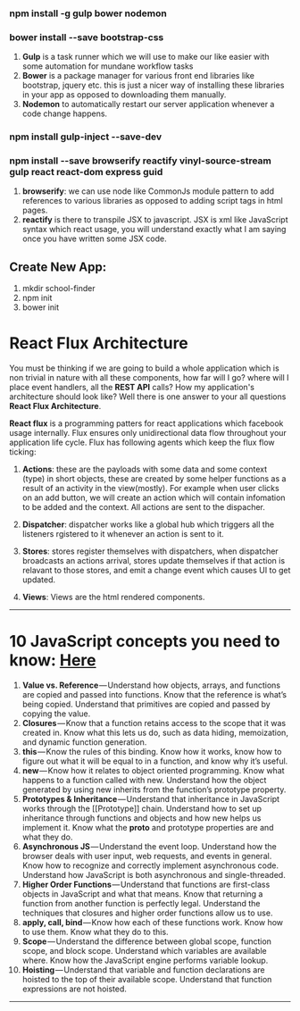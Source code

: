 
### npm install -g gulp bower nodemon
### bower install --save bootstrap-css
1. **Gulp** is a task runner which we will use to make our like easier with some
automation for mundane workflow tasks
2. **Bower** is a package manager for various front end libraries like bootstrap, jquery etc. this is just a nicer way of installing these libraries in your app as opposed to downloading them manually.
3. **Nodemon** to automatically restart our server application whenever a code change happens.

### npm install gulp-inject --save-dev
### npm install --save browserify reactify vinyl-source-stream gulp react react-dom express guid
1. **browserify**: we can use node like CommonJs module pattern to add references to various libraries as opposed to adding script tags in html pages.
2. **reactify** is there to transpile JSX to javascript. JSX is xml like JavaScript syntax which react usage, you will understand exactly what I am saying once you have written some JSX code.


## Create New App:
1. mkdir school-finder
2. npm init
3. bower init

# React Flux Architecture
You must be thinking if we are going to build a whole application which is non trivial in nature with all these components, how far will I go? where will I place event handlers, all the **REST API** calls? How my application's architecture should look like? Well there is one answer to your all questions **React Flux Architecture**.

**React flux** is a programming patters for react applications which facebook usage internally. Flux ensures only unidirectional data flow throughout your application life cycle. Flux has following agents which keep the flux flow ticking:

1. **Actions**: these are the payloads with some data and some context (type) in short objects, these are created by some helper functions as a result of an activity in the view(mostly). For example when user clicks on an add button, we will create an action which will contain infomation to be added and the context. All actions are sent to the dispacher.

2. **Dispatcher**: dispatcher works like a global hub which triggers all the listeners rgistered to it whenever an action is sent to it.

3. **Stores**: stores register themselves with dispatchers, when dispatcher broadcasts an actions arrival, stores update themselves if that action is relavant to those stores, and emit a change event which causes UI to get updated.

4. **Views**: Views are the html rendered components.
------

# 10 JavaScript concepts you need to know: [Here](https://docs.google.com/document/d/1lGPcHJPUr1R6N2yMtTws94_BjTU7AP_LkkJysI-4T1I/edit#)

1. **Value vs. Reference** — Understand how objects, arrays, and functions are copied and passed into functions. Know that the reference is what’s being copied. Understand that primitives are copied and passed by copying the value.
2. **Closures** — Know that a function retains access to the scope that it was created in. Know what this lets us do, such as data hiding, memoization, and dynamic function generation.
3. **this** — Know the rules of this binding. Know how it works, know how to figure out what it will be equal to in a function, and know why it’s useful.
4. **new** — Know how it relates to object oriented programming. Know what happens to a function called with new. Understand how the object generated by using new inherits from the function’s prototype property.
5. **Prototypes & Inheritance** — Understand that inheritance in JavaScript works through the [[Prototype]] chain. Understand how to set up inheritance through functions and objects and how new helps us implement it. Know what the __proto__ and prototype properties are and what they do.
6. **Asynchronous JS** — Understand the event loop. Understand how the browser deals with user input, web requests, and events in general. Know how to recognize and correctly implement asynchronous code. Understand how JavaScript is both asynchronous and single-threaded.
7. **Higher Order Functions** — Understand that functions are first-class objects in JavaScript and what that means. Know that returning a function from another function is perfectly legal. Understand the techniques that closures and higher order functions allow us to use.
8. **apply, call, bind** — Know how each of these functions work. Know how to use them. Know what they do to this.
9. **Scope** — Understand the difference between global scope, function scope, and block scope. Understand which variables are available where. Know how the JavaScript engine performs variable lookup.
10. **Hoisting** — Understand that variable and function declarations are hoisted to the top of their available scope. Understand that function expressions are not hoisted.
------
